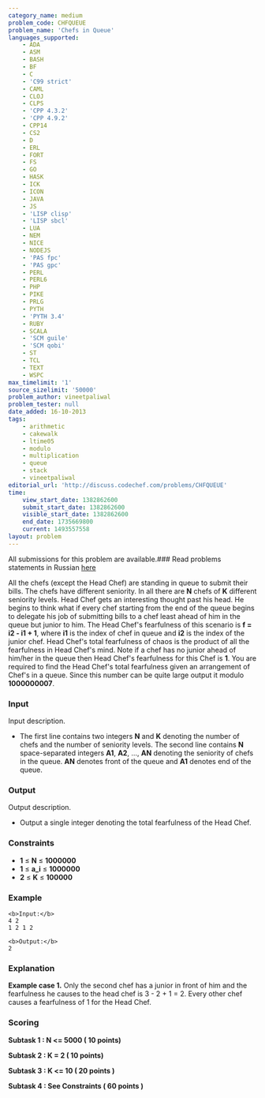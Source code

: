 ```yaml
---
category_name: medium
problem_code: CHFQUEUE
problem_name: 'Chefs in Queue'
languages_supported:
    - ADA
    - ASM
    - BASH
    - BF
    - C
    - 'C99 strict'
    - CAML
    - CLOJ
    - CLPS
    - 'CPP 4.3.2'
    - 'CPP 4.9.2'
    - CPP14
    - CS2
    - D
    - ERL
    - FORT
    - FS
    - GO
    - HASK
    - ICK
    - ICON
    - JAVA
    - JS
    - 'LISP clisp'
    - 'LISP sbcl'
    - LUA
    - NEM
    - NICE
    - NODEJS
    - 'PAS fpc'
    - 'PAS gpc'
    - PERL
    - PERL6
    - PHP
    - PIKE
    - PRLG
    - PYTH
    - 'PYTH 3.4'
    - RUBY
    - SCALA
    - 'SCM guile'
    - 'SCM qobi'
    - ST
    - TCL
    - TEXT
    - WSPC
max_timelimit: '1'
source_sizelimit: '50000'
problem_author: vineetpaliwal
problem_tester: null
date_added: 16-10-2013
tags:
    - arithmetic
    - cakewalk
    - ltime05
    - modulo
    - multiplication
    - queue
    - stack
    - vineetpaliwal
editorial_url: 'http://discuss.codechef.com/problems/CHFQUEUE'
time:
    view_start_date: 1382862600
    submit_start_date: 1382862600
    visible_start_date: 1382862600
    end_date: 1735669800
    current: 1493557558
layout: problem
---
```

All submissions for this problem are available.###  Read problems statements in Russian [here](http://www.codechef.com/download/translated/LTIME05/russian/CHFQUEUE.pdf)

All the chefs (except the Head Chef) are standing in queue to submit their bills. The chefs have different seniority. In all there are **N** chefs of **K** different seniority levels. Head Chef gets an interesting thought past his head. He begins to think what if every chef starting from the end of the queue begins to delegate his job of submitting bills to a chef least ahead of him in the queue but junior to him. The Head Chef's fearfulness of this scenario is **f = i2 - i1 + 1**, where **i1** is the index of chef in queue and **i2** is the index of the junior chef. Head Chef's total fearfulness of chaos is the product of all the fearfulness in Head Chef's mind. Note if a chef has no junior ahead of him/her in the queue then Head Chef's fearfulness for this Chef is **1**. You are required to find the Head Chef's total fearfulness given an arrangement of Chef's in a queue. Since this number can be quite large output it modulo **1000000007**.

### Input

Input description.

- The first line contains two integers **N** and  **K**  denoting the number of chefs and the number of seniority levels. The second line contains **N** space-separated integers **A1**, **A2**, ..., **AN** denoting the seniority of chefs in the queue. **AN** denotes front of the queue and **A1** denotes end of the queue.

### Output

Output description.

- Output a single integer denoting the total fearfulness of the Head Chef.

### Constraints

- **1** ≤ **N** ≤ **1000000**
- **1** ≤ **a\_i** ≤ **1000000**
- **2** ≤ **K** ≤ **100000**

### Example

```
<b>Input:</b>
4 2
1 2 1 2

<b>Output:</b>
2

```
### Explanation

**Example case 1.** Only the second chef has a junior in front of him and the fearfulness he causes to the head chef is 3 - 2 + 1 = 2. Every other chef causes a fearfulness of 1 for the Head Chef.

### Scoring

**Subtask 1 : N <= 5000 ( 10 points)** 

 **Subtask 2 : K = 2 ( 10 points)**  

 **Subtask 3 : K <= 10 ( 20 points )**  

 **Subtask 4 : See Constraints ( 60 points )**